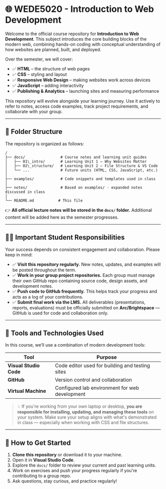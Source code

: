 # 🌐 WEDE5020 - Introduction to Web Development 

Welcome to the official course repository for **Introduction to Web Development**. This subject introduces the core building blocks of the modern web, combining hands-on coding with conceptual understanding of how websites are planned, built, and deployed.

Over the semester, we will cover:

- ✅ **HTML** – the structure of web pages  
- ✅ **CSS** – styling and layout  
- ✅ **Responsive Web Design** – making websites work across devices  
- ✅ **JavaScript** – adding interactivity  
- ✅ **Publishing & Analytics** – launching sites and measuring performance  

This repository will evolve alongside your learning journey. Use it actively to refer to notes, access code examples, track project requirements, and collaborate with your group.

---

## 📁 Folder Structure

The repository is organized as follows:

```
/
├── docs/                # Course notes and learning unit guides
│   ├── 01\_intro/       # Learning Unit 1 – Why Websites Matter
│   ├── 02\_structure/   # Learning Unit 2 – File Structure & VS Code
│   └── ...              # Future units (HTML, CSS, JavaScript, etc.)
│
├── examples/            # Code snippets and templates used in class
│
├── notes/               # Based on examples/ - expanded notes discussed in class
│
└── README.md           # This file

```

👉 **All official lecture notes will be stored in the `docs/` folder.** Additional content will be added here as the semester progresses.

---

## 🙋‍♀️ Important Student Responsibilities

Your success depends on consistent engagement and collaboration. Please keep in mind:

- ✅ **Visit this repository regularly.** New notes, updates, and examples will be posted throughout the term.
- ✅ **Work in your group project repositories.** Each group must manage their own GitHub repo containing source code, design assets, and development notes.
- ✅ **Push code to GitHub frequently.** This helps track your progress and acts as a log of your contributions.
- ✅ **Submit final work via the LMS.** All deliverables (presentations, reports, evaluations) must be officially submitted on **Arc/Brightspace** — GitHub is used for code and collaboration only.

---

## 🧰 Tools and Technologies Used

In this course, we’ll use a combination of modern development tools:

| Tool                    | Purpose                                        |
|-------------------------|------------------------------------------------|
| **Visual Studio Code**  | Code editor used for building and testing sites |
| **GitHub**              | Version control and collaboration               |
| **Virtual Machine**     | Configured lab environment for web development  |

> 💡 If you're working from your own laptop or desktop, **you are responsible for installing, updating, and managing these tools** on your system. Make sure your setup aligns with what's demonstrated in class — especially when working with CSS and file structures.

---

## 🚀 How to Get Started

1. **Clone this repository** or download it to your machine.
2. Open it in **Visual Studio Code**.
3. Explore the `docs/` folder to review your current and past learning units.
4. Work on exercises and push your progress regularly if you're contributing to a group repo.
5. Ask questions, stay curious, and practice regularly!
